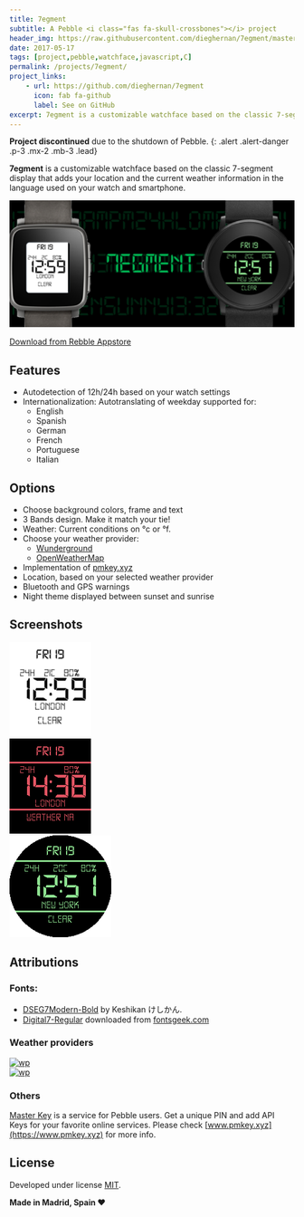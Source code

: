 ```yaml
---
title: 7egment 
subtitle: A Pebble <i class="fas fa-skull-crossbones"></i> project
header_img: https://raw.githubusercontent.com/dieghernan/7egment/master/store/Banner.png
date: 2017-05-17
tags: [project,pebble,watchface,javascript,C]
permalink: /projects/7egment/
project_links:
    - url: https://github.com/dieghernan/7egment
      icon: fab fa-github
      label: See on GitHub
excerpt: 7egment is a customizable watchface based on the classic 7-segment display that adds your location and the current weather information in the language used on your watch and smartphone.
---
```


**Project discontinued** due to the shutdown of Pebble.
{: .alert .alert-danger .p-3 .mx-2 .mb-3 .lead}

**7egment** is a customizable watchface based on the classic 7-segment display that adds your location and the current weather information in the language used on your watch and smartphone.


![Banner](https://raw.githubusercontent.com/dieghernan/7egment/master/store/Banner.png)

<div class="text-center">
<a class="btn btn-primary my-3 text-white" href="https://apps.rebble.io/en_US/application/591ead370dfc32aacf000204?section=watchfaces" role="button">Download from Rebble Appstore</a>
</div>

## Features

* Autodetection of 12h/24h based on your watch settings
* Internationalization: Autotranslating of weekday supported for:
  * English 
  * Spanish
  * German
  * French
  * Portuguese
  * Italian

## Options
 * Choose background colors, frame and text
 * 3 Bands design. Make it match your tie!
 * Weather: Current conditions on °c or °f.
 * Choose your weather provider:
    * [Wunderground](https://www.wunderground.com)
    * [OpenWeatherMap](https://openweathermap.org/)
 * Implementation of [pmkey.xyz](https://www.pmkey.xyz)    
 * Location, based on your selected weather provider
 * Bluetooth and GPS warnings
 * Night theme displayed between sunset and sunrise
 
## Screenshots

<div class="row">
<div class="col-sm mb-1">
        <img src="https://raw.githubusercontent.com/dieghernan/7egment/master/store/PC.gif" alt="gif">
</div>
<div class="col-sm mb-1">
        <img src="https://raw.githubusercontent.com/dieghernan/7egment/master/store/PT.gif" alt="gif">
</div>
<div class="col-sm mb-1">
        <img src="https://raw.githubusercontent.com/dieghernan/7egment/master/store/PTR.gif" alt="gif">
</div>
</div>

## Attributions

### Fonts: 
 * [DSEG7Modern-Bold](http://www.keshikan.net/fonts-e.html) by  Keshikan けしかん.
 * [Digital7-Regular](https://fontsgeek.com/fonts/Digital7-Regular) downloaded from [fontsgeek.com](http://fontsgeek.com)
  
### Weather providers  

<div class="row">
<div class="col">
<a href="https://www.wunderground.com/?apiref=fb6856330e74c168"><img src="https://icons.wxug.com/logos/PNG/wundergroundLogo_4c.png" width="120" alt="wp"></a>
</div>
<div class="col">
<a href="https://openweathermap.org/"><img src="https://openweathermap.org/themes/openweathermap/assets/vendor/owm/img/icons/logo_60x60.png" width="60" alt="wp"></a>
</div>
</div>

### Others

[Master Key](https://www.pmkey.xyz) is a service for Pebble users. Get a unique PIN and add API Keys for your favorite online services. Please check [www.pmkey.xyz](https://www.pmkey.xyz) for more info.

## License

Developed under license [MIT](https://raw.githubusercontent.com/dieghernan/7egment/master/LICENSE).


**Made in Madrid, Spain ❤️**
